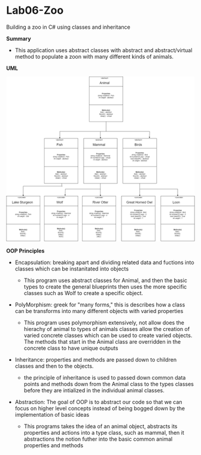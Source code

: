 # Lab06-Zoo
Building  a zoo in C# using classes and inheritance

**Summary**
- This application uses abstract classes with abstract and abstract/virtual method to populate a zoon with many different
kinds of animals.

**UML**

![UML](Lab06ZooClasses.png)


**OOP Principles**
- Encapsulation: breaking apart and dividing related data and fuctions into classes which can be instanitated into objects
  - This program uses abstract classes for Animal, and then the basic types to create the general blueprints then uses the 
	more specific classes such as Wolf to create a specific object.

- PolyMorphism: greek for "many forms," this is describes how a class can be transforms into many different objects with varied 
properties
  - This program uses polymorphism extensively, not allow does the hierachy of animal to types of animals classes allow the creation
  of varied concrete classes which can be used to create varied objects. The methods that start in the Animal class are overridden 
  in the concrete class to have unique outputs

- Inheritance: properties and methods are passed down to children classes and then to the objects.
  - the principle of inheritance is used to passed down common data points and methods down from the Animal class to the types 
  classes before they are intialized in the individual animal classes.

- Abstraction: The goal of OOP is to abstract our code so that we can focus on higher level concepts instead of being bogged 
down by the implementation of basic ideas
  - This programs takes the idea of an animal object, abstracts its properties and actions into a type class, such as mammal,
  then it abstractions the notion futher into the basic common animal properties and methods